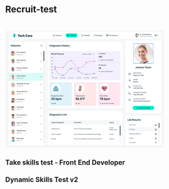 <h1>Recruit-test</h1>
<br>

![img.png](img.png)


<h2>Take skills test - Front End Developer</h2>
<h2>Dynamic Skills Test v2</h2>
